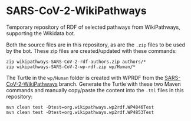 # SARS-CoV-2-WikiPathways

Temporary repository of RDF of selected pathways from WikiPathways, supporting the Wikidata bot.

Both the source files are in this repository, as are the `.zip` files to be used by the bot.
These zip files are created/updated with these commands:

```shell
zip wikipathways-SARS-CoV-2-rdf-authors.zip authors/*
zip wikipathways-SARS-CoV-2-wp-rdf.zip wp/Human/*
```

The Turtle in the `wp/Human` folder is created with WPRDF from the
[SARS-CoV-2-WikiPathways](https://github.com/wikipathways/GPML2RDF/tree/SARS-CoV-2-WikiPathways)
branch. Generate the Turtle with these two Maven commands and manually copy/paste the content
into the `.ttl` files in this repository:

```shell
mvn clean test -Dtest=org.wikipathways.wp2rdf.WP4846Test
mvn clean test -Dtest=org.wikipathways.wp2rdf.WP4853Test
```
